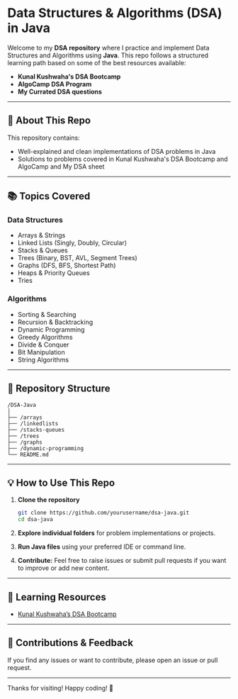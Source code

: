 # Data Structures & Algorithms (DSA) in Java

Welcome to my **DSA repository** where I practice and implement Data Structures and Algorithms using **Java**. This repo follows a structured learning path based on some of the best resources available:

* **Kunal Kushwaha's DSA Bootcamp**
* **AlgoCamp DSA Program**
* **My Currated DSA questions**
---

## 🚀 About This Repo

This repository contains:

* Well-explained and clean implementations of DSA problems in Java
* Solutions to problems covered in Kunal Kushwaha's DSA Bootcamp and AlgoCamp and My DSA sheet
---

## 📚 Topics Covered

### Data Structures

* Arrays & Strings
* Linked Lists (Singly, Doubly, Circular)
* Stacks & Queues
* Trees (Binary, BST, AVL, Segment Trees)
* Graphs (DFS, BFS, Shortest Path)
* Heaps & Priority Queues
* Tries

### Algorithms

* Sorting & Searching
* Recursion & Backtracking
* Dynamic Programming
* Greedy Algorithms
* Divide & Conquer
* Bit Manipulation
* String Algorithms
---

## 📂 Repository Structure

```
/DSA-Java
│
├── /arrays
├── /linkedlists
├── /stacks-queues
├── /trees
├── /graphs
├── /dynamic-programming
└── README.md
```

---

## 💡 How to Use This Repo

1. **Clone the repository**

   ```bash
   git clone https://github.com/yourusername/dsa-java.git
   cd dsa-java
   ```

2. **Explore individual folders** for problem implementations or projects.

3. **Run Java files** using your preferred IDE or command line.

4. **Contribute:** Feel free to raise issues or submit pull requests if you want to improve or add new content.

---

## 📖 Learning Resources

* [Kunal Kushwaha’s DSA Bootcamp](https://www.youtube.com/playlist?list=PL9gnSGHSqcnr_DxHsP7AW9ftq0AtAyYqJ)
---

## 🤝 Contributions & Feedback

If you find any issues or want to contribute, please open an issue or pull request.

---

Thanks for visiting! Happy coding! 🚀


